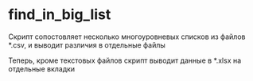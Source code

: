 # find_in_big_list
Скрипт сопостовляет несколько многоуровневых списков из файлов *.csv, и выводит различия в отдельные файлы

Теперь, кроме текстовых файлов скрипт выводит данные в *.xlsx на отдельные вкладки

